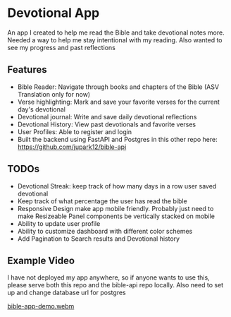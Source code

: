 # Devotional App

An app I created to help me read the Bible and take devotional notes more. Needed a way to help me stay intentional with my reading. Also wanted to see my progress and past reflections

## Features
- Bible Reader: Navigate through books and chapters of the Bible (ASV Translation only for now)
- Verse highlighting: Mark and save your favorite verses for the current day's devotional
- Devotional journal: Write and save daily devotional reflections
- Devotional History: View past devotionals and favorite verses
- User Profiles: Able to register and login
- Built the backend using FastAPI and Postgres in this other repo here: https://github.com/jupark12/bible-api

## TODOs
- Devotional Streak: keep track of how many days in a row user saved devotional
- Keep track of what percentage the user has read the bible
- Responsive Design make app mobile friendly. Probably just need to make Resizeable Panel components be vertically stacked on mobile
- Ability to update user profile
- Ability to customize dashboard with different color schemes
- Add Pagination to Search results and Devotional history

## Example Video
I have not deployed my app anywhere, so if anyone wants to use this, please serve both this repo and the bible-api repo locally. Also need to set up and change database url for postgres

[bible-app-demo.webm](https://github.com/user-attachments/assets/54111268-3a32-443a-87c9-cc679721fa77)
